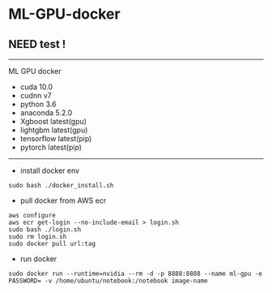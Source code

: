 # ML-GPU-docker
## NEED test ! 
----------------------
ML GPU docker

- cuda          10.0           
- cudnn         v7             
- python        3.6            
- anaconda      5.2.0         
- Xgboost       latest(gpu)       
- lightgbm      latest(gpu)   
- tensorflow    latest(pip)    
- pytorch       latest(pip)  


-----------------------
- install docker env
``` 
sudo bash ./docker_install.sh
```
- pull docker from AWS ecr 
```
aws configure
aws ecr get-login --no-include-email > login.sh
sudo bash ./login.sh
sudo rm login.sh
sudo docker pull url:tag
```
- run docker
```
sudo docker run --runtime=nvidia --rm -d -p 8888:8888 --name ml-gpu -e PASSWORD= -v /home/ubuntu/notebook:/notebook image-name
```